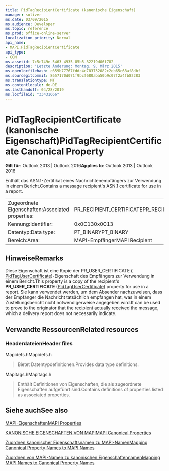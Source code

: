 ```yaml
---
title: PidTagRecipientCertificate (kanonische Eigenschaft)
manager: soliver
ms.date: 03/09/2015
ms.audience: Developer
ms.topic: reference
ms.prod: office-online-server
localization_priority: Normal
api_name:
- MAPI.PidTagRecipientCertificate
api_type:
- COM
ms.assetid: 7c5c749e-5463-4935-85b5-32219d06f782
description: 'Letzte Änderung: Montag, 9. März 2015'
ms.openlocfilehash: c659b77767fddc4c783732082c2eb65c68af8dbf
ms.sourcegitcommit: 8657170d071f9bcf680aba50b9c07f2a4fb82283
ms.translationtype: MT
ms.contentlocale: de-DE
ms.lasthandoff: 04/28/2019
ms.locfileid: "33431666"
---
```

# <a name="pidtagrecipientcertificate-canonical-property"></a><span data-ttu-id="056b1-103">PidTagRecipientCertificate (kanonische Eigenschaft)</span><span class="sxs-lookup"><span data-stu-id="056b1-103">PidTagRecipientCertificate Canonical Property</span></span>

  
  
<span data-ttu-id="056b1-104">**Gilt für**: Outlook 2013 | Outlook 2016</span><span class="sxs-lookup"><span data-stu-id="056b1-104">**Applies to**: Outlook 2013 | Outlook 2016</span></span> 
  
<span data-ttu-id="056b1-105">Enthält das ASN.1-Zertifikat eines Nachrichtenempfängers zur Verwendung in einem Bericht.</span><span class="sxs-lookup"><span data-stu-id="056b1-105">Contains a message recipient's ASN.1 certificate for use in a report.</span></span>
  
|||
|:-----|:-----|
|<span data-ttu-id="056b1-106">Zugeordnete Eigenschaften:</span><span class="sxs-lookup"><span data-stu-id="056b1-106">Associated properties:</span></span>  <br/> |<span data-ttu-id="056b1-107">PR_RECIPIENT_CERTIFICATE</span><span class="sxs-lookup"><span data-stu-id="056b1-107">PR_RECIPIENT_CERTIFICATE</span></span>  <br/> |
|<span data-ttu-id="056b1-108">Kennung:</span><span class="sxs-lookup"><span data-stu-id="056b1-108">Identifier:</span></span>  <br/> |<span data-ttu-id="056b1-109">0x0C13</span><span class="sxs-lookup"><span data-stu-id="056b1-109">0x0C13</span></span>  <br/> |
|<span data-ttu-id="056b1-110">Datentyp:</span><span class="sxs-lookup"><span data-stu-id="056b1-110">Data type:</span></span>  <br/> |<span data-ttu-id="056b1-111">PT_BINARY</span><span class="sxs-lookup"><span data-stu-id="056b1-111">PT_BINARY</span></span>  <br/> |
|<span data-ttu-id="056b1-112">Bereich:</span><span class="sxs-lookup"><span data-stu-id="056b1-112">Area:</span></span>  <br/> |<span data-ttu-id="056b1-113">MAPI-Empfänger</span><span class="sxs-lookup"><span data-stu-id="056b1-113">MAPI Recipient</span></span>  <br/> |
   
## <a name="remarks"></a><span data-ttu-id="056b1-114">Hinweise</span><span class="sxs-lookup"><span data-stu-id="056b1-114">Remarks</span></span>

<span data-ttu-id="056b1-115">Diese Eigenschaft ist eine Kopie der PR_USER_CERTIFICATE **(** [PidTagUserCertificate](pidtagusercertificate-canonical-property.md))-Eigenschaft des Empfängers zur Verwendung in einem Bericht.</span><span class="sxs-lookup"><span data-stu-id="056b1-115">This property is a copy of the recipient's **PR_USER_CERTIFICATE** ([PidTagUserCertificate](pidtagusercertificate-canonical-property.md)) property for use in a report.</span></span> <span data-ttu-id="056b1-116">Sie kann verwendet werden, um dem Absender nachzuweisen, dass der Empfänger die Nachricht tatsächlich empfangen hat, was in einem Zustellungsbericht nicht notwendigerweise angegeben wird.</span><span class="sxs-lookup"><span data-stu-id="056b1-116">It can be used to prove to the originator that the recipient actually received the message, which a delivery report does not necessarily indicate.</span></span>
  
## <a name="related-resources"></a><span data-ttu-id="056b1-117">Verwandte Ressourcen</span><span class="sxs-lookup"><span data-stu-id="056b1-117">Related resources</span></span>

### <a name="header-files"></a><span data-ttu-id="056b1-118">Headerdateien</span><span class="sxs-lookup"><span data-stu-id="056b1-118">Header files</span></span>

<span data-ttu-id="056b1-119">Mapidefs.h</span><span class="sxs-lookup"><span data-stu-id="056b1-119">Mapidefs.h</span></span>
  
> <span data-ttu-id="056b1-120">Bietet Datentypdefinitionen.</span><span class="sxs-lookup"><span data-stu-id="056b1-120">Provides data type definitions.</span></span>
    
<span data-ttu-id="056b1-121">Mapitags.h</span><span class="sxs-lookup"><span data-stu-id="056b1-121">Mapitags.h</span></span>
  
> <span data-ttu-id="056b1-122">Enthält Definitionen von Eigenschaften, die als zugeordnete Eigenschaften aufgeführt sind.</span><span class="sxs-lookup"><span data-stu-id="056b1-122">Contains definitions of properties listed as associated properties.</span></span>
    
## <a name="see-also"></a><span data-ttu-id="056b1-123">Siehe auch</span><span class="sxs-lookup"><span data-stu-id="056b1-123">See also</span></span>



[<span data-ttu-id="056b1-124">MAPI-Eigenschaften</span><span class="sxs-lookup"><span data-stu-id="056b1-124">MAPI Properties</span></span>](mapi-properties.md)
  
[<span data-ttu-id="056b1-125">KANONISCHE EIGENSCHAFTEN VON MAPI</span><span class="sxs-lookup"><span data-stu-id="056b1-125">MAPI Canonical Properties</span></span>](mapi-canonical-properties.md)
  
[<span data-ttu-id="056b1-126">Zuordnen kanonischer Eigenschaftsnamen zu MAPI-Namen</span><span class="sxs-lookup"><span data-stu-id="056b1-126">Mapping Canonical Property Names to MAPI Names</span></span>](mapping-canonical-property-names-to-mapi-names.md)
  
[<span data-ttu-id="056b1-127">Zuordnen von MAPI-Namen zu kanonischen Eigenschaftennamen</span><span class="sxs-lookup"><span data-stu-id="056b1-127">Mapping MAPI Names to Canonical Property Names</span></span>](mapping-mapi-names-to-canonical-property-names.md)


